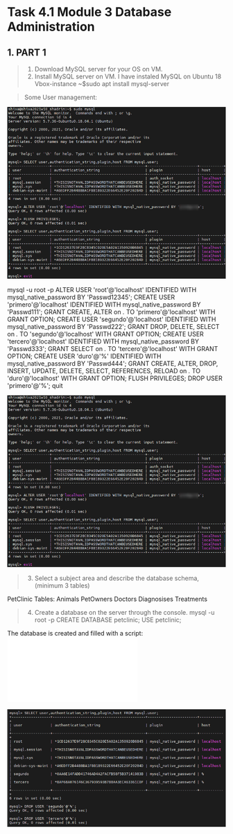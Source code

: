 # Task 4.1 Module 3 Database Administration
> 

## 1. PART 1
> 1. Download MySQL server for your OS on VM.
> 2. Install MySQL server on VM.
I have instaled MySQL on Ubuntu 18  Vbox-instance
~$sudo apt install mysql-server

> Some User management:

![DB4_01](./images/4.1_02.png)

mysql -u root -p
ALTER USER 'root'@'localhost' IDENTIFIED WITH mysql_native_password BY 'Passwd12345';
CREATE USER 'primero'@'localhost' IDENTIFIED WITH mysql_native_password BY 'Passwd111';
GRANT CREATE, ALTER on *.* TO 'primero'@'localhost' WITH GRANT OPTION;
CREATE USER 'segundo'@'localhost' IDENTIFIED WITH mysql_native_password BY 'Passwd222';
GRANT DROP, DELETE, SELECT on *.* TO 'segundo'@'localhost' WITH GRANT OPTION;
CREATE USER 'tercero'@'localhost' IDENTIFIED WITH mysql_native_password BY 'Passwd333';
GRANT SELECT on *.* TO 'tercero'@'localhost' WITH GRANT OPTION;
CREATE USER 'duro'@'%' IDENTIFIED WITH mysql_native_password BY 'Passwd444';
GRANT CREATE, ALTER, DROP, INSERT, UPDATE, DELETE, SELECT, REFERENCES, RELOAD on *.* TO 'duro'@'localhost' WITH GRANT OPTION;
FLUSH PRIVILEGES;
DROP USER 'primero'@'%';
quit

![DB4_02](./images/4.1_02.png)

> 3. Select a subject area and describe the database schema, (minimum 3 tables)

PetClinic
Tables:
Animals
PetOwners
Doctors
Diagnosises
Treatments

> 4. Create a database on the server through the console.
mysql -u root -p
CREATE DATABASE petclinic;
USE petclinic;

The database is created and filled with a script:
![DB4_03](./Petclinic-MySQL-Script.sql)

![DB4_04](./images/4.1_03.png)

